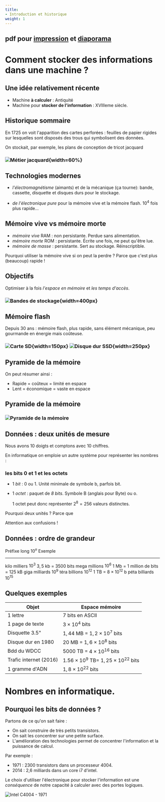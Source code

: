 ```yaml
---
title:
- Introduction et historique
weight: 1
---
```




## pdf pour [impression](/uploads/docsnsi/donnees_qkzk_img/intro_historique_print.pdf) et [diaporama](/uploads/docsnsi/donnees_qkzk_img/intro_historique_slides.pdf)

# Comment stocker des informations dans une machine ?

## Une idée relativement récente



* Machine **à calculer** : Antiquité
* Machine pour **stocker de l'information** : XVIIIeme siècle.


## Historique sommaire

En 1725 on voit l'apparition des cartes perforées : feuilles de papier rigides sur lesquelles sont disposés des trous qui symbolisent des données.

On stockait, par exemple, les plans de conception de tricot jacquard

### ![Métier jacquard](/uploads/docsnsi/donnees_qkzk_img/metier_jacquard.jpg){width=60%}


## Technologies modernes


* _l'électromagnétisme_ (aimants) et de la mécanique (ça tourne): bande,
  cassette, disquette et disques durs pour le stockage.

* _de l'électronique pure_ pour la mémoire vive et la mémoire flash. $10^4$ fois plus rapide...

## Mémoire vive vs mémoire morte

* _mémoire vive_ RAM : non persistante. Perdue sans alimentation.
* _mémoire morte_ ROM : persistante. Écrite une fois, ne peut qu'être lue.
* _mémoire de masse_ : persistante. Sert au stockage. Réinscriptible.

Pourquoi utiliser la mémoire vive si on peut la perdre ? Parce que c'est plus
(beaucoup) rapide !

## Objectifs

Optimiser à la fois _l'espace en mémoire_ et _les temps d'accès_.

### ![Bandes de stockage](/uploads/docsnsi/donnees_qkzk_img/Computer_tapes.jpg){width=400px}

## Mémoire flash

Depuis 30 ans : mémoire flash, plus rapide, sans élément mécanique, peu gourmande en énergie mais coûteuse.


### ![Carte SD](/uploads/docsnsi/donnees_qkzk_img/sdcard.jpg){width=150px} ![Disque dur SSD](/uploads/docsnsi/donnees_qkzk_img/ssd.png){width=250px}

## Pyramide de la mémoire

On peut résumer ainsi :

* Rapide = coûteux = limité en espace
* Lent = économique = vaste en espace

## Pyramide de la mémoire

### ![Pyramide de la mémoire](/uploads/docsnsi/donnees_qkzk_img/PyramideMem.gif)

## Données : deux unités de mesure

Nous avons 10 doigts et comptons avec 10 chiffres.

En informatique on emploie un autre système pour représenter les nombres :

### les bits 0 et 1 et les octets

* 1 _bit_ : 0 ou 1. Unité minimale de symbole b, parfois bit.

* 1 _octet_ : paquet de _8 bits_. Symbole B (anglais pour Byte) ou o.

  1 octet peut donc représenter $2^8 = 256$ valeurs distinctes.

Pourquoi deux unités ? Parce que

Attention aux confusions !

## Données : ordre de grandeur

Préfixe   long               $10^n$      Exemple
-------   ----------         --------    --------------------------------------
kilo      milliers           $10^3$      $3,5$ kb = $3500$ bits
mega      millions           $10^6$      $1$ Mb = 1 million de bits = 125 kB
giga      milliards          $10^9$
téra      billions           $10^{12}$   $1$ TB = $8 \times 10 ^{12}$ b
péta      billiards          $10^{15}$



## Quelques exemples

| Objet                  	| Espace mémoire                                   	|
|------------------------	|--------------------------------------------------	|
| 1 lettre               	| 7 bits en ASCII                                  	|
| 1 page de texte        	| $3 \times 10^4$ bits                             	|
| Disquette 3.5"         	| $1,44$ MB = $1,2 \times 10^7$ bits               	|
| Disque dur en 1980     	| $20$ MB = $1,6 \times 10^8$ bits                 	|
| Bdd du WDCC            	| $5000$ TB = $4 \times 10^{16}$ bits              	|
| Trafic internet (2016) 	| $1.56\times 10^9$ TB= $1,25 \times 10^{22}$ bits 	|
| 1 gramme d'ADN         	| $1,8 \times 10^{22}$ bits                        	|

# Nombres en informatique.

## Pourquoi les bits de données ?

Partons de ce qu'on sait faire :

* On sait construire de très petits transistors.
* On sait les concentrer sur une petite surface.
* L'amélioration des technologies permet de concentrer l'information et la puissance de calcul.

Par exemple :

* 1971 : 2300 transistors dans un processeur 4004.
* 2014 : 2,6 milliards dans un core i7 d'intel.


Le choix d'utiliser l'électronique pour stocker l'information est une
_conséquence_ de notre capacité à calculer avec des portes logiques.

![Intel C4004 - 1971](/uploads/docsnsi/donnees_qkzk_img/Intel_C4004.jpg)
